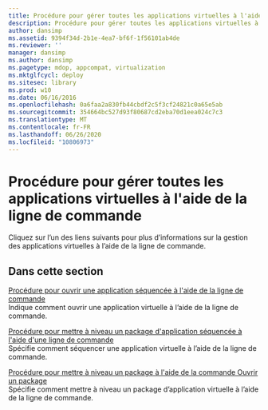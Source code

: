 ```yaml
---
title: Procédure pour gérer toutes les applications virtuelles à l'aide de la ligne de commande
description: Procédure pour gérer toutes les applications virtuelles à l'aide de la ligne de commande
author: dansimp
ms.assetid: 9394f34d-2b1e-4ea7-bf6f-1f56101ab4de
ms.reviewer: ''
manager: dansimp
ms.author: dansimp
ms.pagetype: mdop, appcompat, virtualization
ms.mktglfcycl: deploy
ms.sitesec: library
ms.prod: w10
ms.date: 06/16/2016
ms.openlocfilehash: 0a6faa2a830fb44cbdf2c5f3cf24821c0a65e5ab
ms.sourcegitcommit: 354664bc527d93f80687cd2eba70d1eea024c7c3
ms.translationtype: MT
ms.contentlocale: fr-FR
ms.lasthandoff: 06/26/2020
ms.locfileid: "10806973"
---
```

# Procédure pour gérer toutes les applications virtuelles à l'aide de la ligne de commande


Cliquez sur l’un des liens suivants pour plus d’informations sur la gestion des applications virtuelles à l’aide de la ligne de commande.

## Dans cette section


<a href="" id="how-to-open-a-sequenced-application-using-the-command-line"></a>[Procédure pour ouvrir une application séquencée à l'aide de la ligne de commande](how-to-open-a-sequenced-application-using-the-command-line.md)  
Indique comment ouvrir une application virtuelle à l’aide de la ligne de commande.

<a href="" id="how-to-upgrade-a-sequenced-application-package-using-the-command-line"></a>[Procédure pour mettre à niveau un package d'application séquencée à l'aide d'une ligne de commande](how-to-upgrade-a-sequenced-application-package-using-the-command-line.md)  
Spécifie comment séquencer une application virtuelle à l’aide de la ligne de commande.

<a href="" id="how-to-upgrade-a-package-using-the-open-package-command"></a>[Procédure pour mettre à niveau un package à l'aide de la commande Ouvrir un package](how-to-upgrade-a-package-using-the-open-package-command.md)  
Spécifie comment mettre à niveau un package d’application virtuelle à l’aide de la ligne de commande.

 

 





